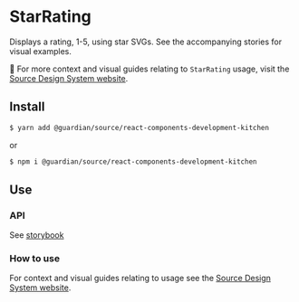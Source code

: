 # StarRating

Displays a rating, 1-5, using star SVGs. See the accompanying stories for visual examples.

📣 For more context and visual guides relating to `StarRating` usage, visit the [Source Design System website](https://www.theguardian.design).

## Install

```sh
$ yarn add @guardian/source/react-components-development-kitchen
```

or

```sh
$ npm i @guardian/source/react-components-development-kitchen
```

## Use

### API

See [storybook](https://guardian.github.io/csnx/?path=/docs/source-react-components-development-kitchen_star-rating--no-star)

### How to use

For context and visual guides relating to usage see the [Source Design System website](https://theguardian.design).
